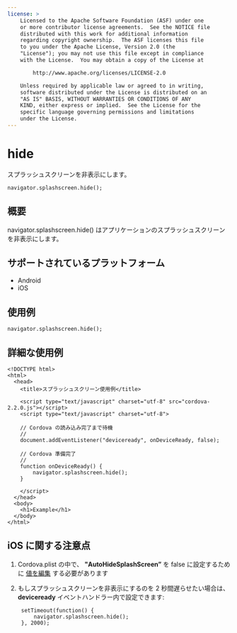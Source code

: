 ```yaml
---
license: >
    Licensed to the Apache Software Foundation (ASF) under one
    or more contributor license agreements.  See the NOTICE file
    distributed with this work for additional information
    regarding copyright ownership.  The ASF licenses this file
    to you under the Apache License, Version 2.0 (the
    "License"); you may not use this file except in compliance
    with the License.  You may obtain a copy of the License at

        http://www.apache.org/licenses/LICENSE-2.0

    Unless required by applicable law or agreed to in writing,
    software distributed under the License is distributed on an
    "AS IS" BASIS, WITHOUT WARRANTIES OR CONDITIONS OF ANY
    KIND, either express or implied.  See the License for the
    specific language governing permissions and limitations
    under the License.
---
```


hide
===============

スプラッシュスクリーンを非表示にします。

    navigator.splashscreen.hide();

概要
-----------

navigator.splashscreen.hide() はアプリケーションのスプラッシュスクリーンを非表示にします。

サポートされているプラットフォーム
-------------------

- Android
- iOS

使用例
-------------

    navigator.splashscreen.hide();

詳細な使用例
------------

    <!DOCTYPE html>
    <html>
      <head>
        <title>スプラッシュスクリーン使用例</title>

        <script type="text/javascript" charset="utf-8" src="cordova-2.2.0.js"></script>
        <script type="text/javascript" charset="utf-8">

        // Cordova の読み込み完了まで待機
        //
        document.addEventListener("deviceready", onDeviceReady, false);

        // Cordova 準備完了
        //
        function onDeviceReady() {
            navigator.splashscreen.hide();
        }

        </script>
      </head>
      <body>
        <h1>Example</h1>
      </body>
    </html>

iOS に関する注意点
------------

1. Cordova.plist の中で、 **"AutoHideSplashScreen”** を false に設定するために [値を編集](guide_project-settings_index.md.html#Project%20Settings) する必要があります

2. もしスプラッシュスクリーンを非表示にするのを 2 秒間遅らせたい場合は、 **deviceready** イベントハンドラー内で設定できます:

        setTimeout(function() {
            navigator.splashscreen.hide();
        }, 2000);
